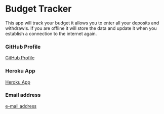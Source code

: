 # Budget Tracker 
This app will track your budget it allows you to enter all your deposits and withdrawls. If you are offline it will store the data and update it when you establish a connection to the internet again.
### GitHub Profile
  [GitHub Profile](https://github.com/TWFB29/budgetTracker)
### Heroku App
  [Heroku App](https://safe-hamlet-48343.herokuapp.com)
    
  ### Email address
  [e-mail address](twfb29@yahoo.com)